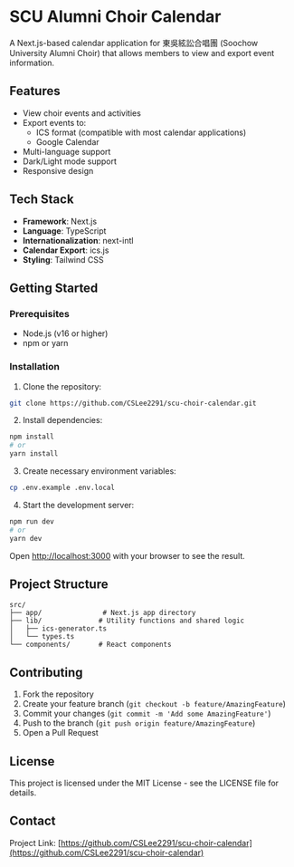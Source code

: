 # SCU Alumni Choir Calendar

A Next.js-based calendar application for 東吳絃訟合唱團 (Soochow University Alumni Choir) that allows members to view and export event information.

## Features

- View choir events and activities
- Export events to:
  - ICS format (compatible with most calendar applications)
  - Google Calendar
- Multi-language support
- Dark/Light mode support
- Responsive design

## Tech Stack

- **Framework**: Next.js
- **Language**: TypeScript
- **Internationalization**: next-intl
- **Calendar Export**: ics.js
- **Styling**: Tailwind CSS

## Getting Started

### Prerequisites

- Node.js (v16 or higher)
- npm or yarn

### Installation

1. Clone the repository:
```bash
git clone https://github.com/CSLee2291/scu-choir-calendar.git
```

2. Install dependencies:
```bash
npm install
# or
yarn install
```

3. Create necessary environment variables:
```bash
cp .env.example .env.local
```

4. Start the development server:
```bash
npm run dev
# or
yarn dev
```

Open [http://localhost:3000](http://localhost:3000) with your browser to see the result.

## Project Structure

```
src/
├── app/               # Next.js app directory
├── lib/              # Utility functions and shared logic
│   ├── ics-generator.ts
│   └── types.ts
└── components/       # React components
```

## Contributing

1. Fork the repository
2. Create your feature branch (`git checkout -b feature/AmazingFeature`)
3. Commit your changes (`git commit -m 'Add some AmazingFeature'`)
4. Push to the branch (`git push origin feature/AmazingFeature`)
5. Open a Pull Request

## License

This project is licensed under the MIT License - see the LICENSE file for details.

## Contact

Project Link: [https://github.com/CSLee2291/scu-choir-calendar](https://github.com/CSLee2291/scu-choir-calendar)
